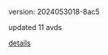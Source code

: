 version: 2024053018-8ac5

updated 11 avds

[details](https://github.com/0x74f917491bfa7ebfa379/ali_avd_db/blob/master/change_log/2024/05/30/18/8ac5.txt)